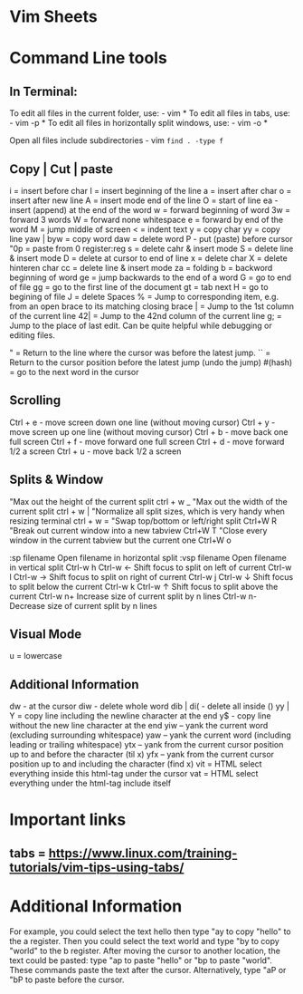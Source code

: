 # Vim Sheets

# Command Line tools

## In Terminal:
  To edit all files in the current folder, use:
    - vim *
  To edit all files in tabs, use:
    - vim -p *
  To edit all files in horizontally split windows, use:
    - vim -o *

  Open all files include subdirectories
    - vim `find . -type f`

## Copy | Cut | paste

  i = insert before char
  I = insert beginning of the line
  a = insert after char
  o = insert after new line
  A = insert mode end of the line
  O = start of line
  ea - insert (append) at the end of the word
  w = forward beginning of word
  3w = forward 3 words
  W = forward none whitespace
  e = forward by end of the word
  M = jump middle of screen
  < = indent text
  y = copy char
  yy = copy line
  yaw | byw = copy word
  daw = delete word
  P - put (paste) before cursor
  "0p = paste from 0 register:reg
  s = delete cahr & insert mode
  S = delete line & insert mode
  D = delete at cursor to end of line
  x = delete char 
  X = delete hinteren char 
  cc = delete line & insert mode
  za = folding
  b = backword beginning of word
  ge = jump backwards to the end of a word
  G = go to end of file
  gg = go to the first line of the document
  gt = tab next
  H = go to begining of file
  J = delete Spaces
  % = Jump to corresponding item, e.g. from an open brace to its matching closing brace
  | = Jump to the 1st column of the current line
  42| = Jump to the 42nd column of the current line
  g; = Jump to the place of last edit. Can be quite helpful while debugging or editing files.

  " = Return to the line where the cursor was before the latest jump.
  `` = Return to the cursor position before the latest jump (undo the jump)
  #(hash) = go to the next word in the cursor

## Scrolling
  Ctrl + e - move screen down one line (without moving cursor)
  Ctrl + y - move screen up one line (without moving cursor)
  Ctrl + b - move back one full screen
  Ctrl + f - move forward one full screen
  Ctrl + d - move forward 1/2 a screen
  Ctrl + u - move back 1/2 a screen

## Splits & Window
  "Max out the height of the current split
  ctrl + w _
  "Max out the width of the current split
  ctrl + w |
  "Normalize all split sizes, which is very handy when resizing terminal
  ctrl + w =
  "Swap top/bottom or left/right split
  Ctrl+W R
  "Break out current window into a new tabview
  Ctrl+W T
  "Close every window in the current tabview but the current one
  Ctrl+W o

  :sp filename 	Open filename in horizontal split
  :vsp filename 	Open filename in vertical split
  Ctrl-w h Ctrl-w ← 	Shift focus to split on left of current
  Ctrl-w l Ctrl-w → 	Shift focus to split on right of current
  Ctrl-w j Ctrl-w ↓ 	Shift focus to split below the current
  Ctrl-w k Ctrl-w ↑ 	Shift focus to split above the current
  Ctrl-w n+ 	Increase size of current split by n lines
  Ctrl-w n- 	Decrease size of current split by n lines

## Visual Mode
  u = lowercase

## Additional Information
  dw - at the cursor
  diw - delete whole word
  dib | di( - delete all inside ()
  yy | Y = copy line including the newline character at the end
  y$ - copy line without the new line character at the end
  yiw – yank the current word (excluding surrounding whitespace)
  yaw – yank the current word (including leading or trailing whitespace)
  ytx – yank from the current cursor position up to and before the character (til x)
  yfx – yank from the current cursor position up to and including the character (find x)
  vit = HTML select everything inside this html-tag under the cursor
  vat = HTML select everything under the html-tag include itself

# Important links
## tabs = https://www.linux.com/training-tutorials/vim-tips-using-tabs/










# Additional Information
For example, you could select the text hello then type "ay to copy "hello" to the a register. 
Then you could select the text world and type "by to copy "world" to the b register. 
After moving the cursor to another location, the text could be pasted: type "ap to paste "hello" or "bp to paste "world". 
These commands paste the text after the cursor. Alternatively, type "aP or "bP to paste before the cursor.
